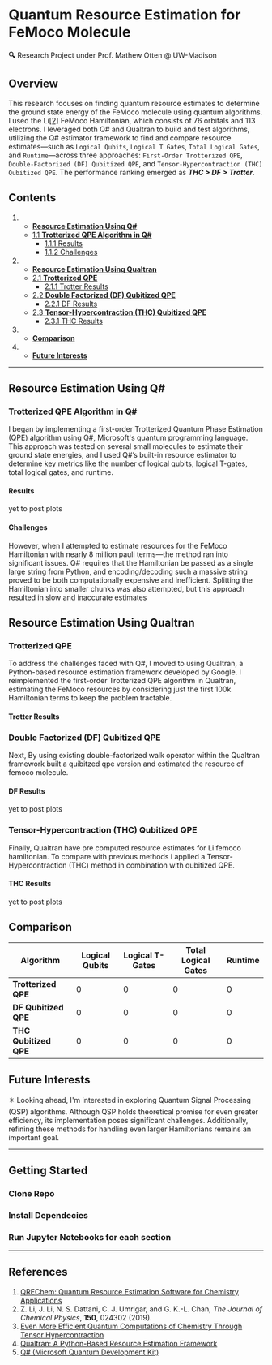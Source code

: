 # Quantum Resource Estimation for FeMoco Molecule
**🔍** Research Project under Prof. Mathew Otten @ UW-Madison

## Overview
This research focuses on finding quantum resource estimates to determine the ground state energy of the FeMoco molecule using quantum algorithms. I used the Li[[2]](#references) FeMoco Hamiltonian, which consists of 76 orbitals and 113 electrons. I leveraged both Q# and Qualtran to build and test algorithms, utilizing the Q# estimator framework to find and compare resource estimates—such as `Logical Qubits`, `Logical T Gates`, `Total Logical Gates`, and `Runtime`—across three approaches: `First-Order Trotterized QPE`, `Double-Factorized (DF) Qubitized QPE`, and `Tensor-Hypercontraction (THC) Qubitized QPE`. The performance ranking emerged as ***THC > DF > Trotter***.

## Contents
1. - [**Resource Estimation Using Q#**](#resource-estimation-using-q)
    - [1.1 **Trotterized QPE Algorithm in Q#**](#trotterized-qpe-algorithm-in-q)
        - [1.1.1 Results](#results)
        - [1.1.2 Challenges](#challenges)
2. - [**Resource Estimation Using Qualtran**](#resource-estimation-using-qualtran)
    - [2.1 **Trotterized QPE**](#trotterized-qpe)
        - [2.1.1 Trotter Results](#trotter-results)
    - [2.2 **Double Factorized (DF) Qubitized QPE**](#double-factorized-df-qubitized-qpe)
        - [2.2.1 DF Results](#df-results)
    - [2.3 **Tensor-Hypercontraction (THC) Qubitized QPE**](#tensor-hypercontraction-thc-qubitized-qpe)
        - [2.3.1 THC Results](#thc-results)
3. - [**Comparison**](#comparison)
4. - [**Future Interests**](#future-interests)

---

## Resource Estimation Using Q#

### Trotterized QPE Algorithm in Q#

I began by implementing a first-order Trotterized Quantum Phase Estimation (QPE) algorithm using Q#, Microsoft's quantum programming language. This approach was tested on several small molecules to estimate their ground state energies, and I used Q#’s built-in resource estimator to determine key metrics like the number of logical qubits, logical T-gates, total logical gates, and runtime.

#### Results
yet to post plots
#### Challenges
However, when I attempted to estimate resources for the FeMoco Hamiltonian with nearly 8 million pauli terms—the method ran into significant issues. Q# requires that the Hamiltonian be passed as a single large string from Python, and encoding/decoding such a massive string proved to be both computationally expensive and inefficient. Splitting the Hamiltonian into smaller chunks was also attempted, but this approach resulted in slow and inaccurate estimates
## Resource Estimation Using Qualtran

### Trotterized QPE
To address the challenges faced with Q#, I moved to using Qualtran, a Python-based resource estimation framework developed by Google. I reimplemented the first-order Trotterized QPE algorithm in Qualtran, estimating the FeMoco resources by considering just the first 100k Hamiltonian terms to keep the problem tractable.
#### Trotter Results

### Double Factorized (DF) Qubitized QPE
Next, By using existing double-factorized walk operator within the Qualtran framework built a quibitzed qpe version and estimated the resource of femoco molecule.    
#### DF Results
yet to post plots
### Tensor-Hypercontraction (THC) Qubitized QPE
Finally, Qualtran have pre computed resource estimates for Li femoco hamiltonian. To compare with previous methods i applied a Tensor-Hypercontraction (THC) method in combination with qubitized QPE. 
#### THC Results
yet to post plots
## Comparison

| Algorithm                | Logical Qubits | Logical T-Gates | Total Logical Gates | Runtime  |
|--------------------------|---------------|----------------|----------------------|----------|
| **Trotterized QPE**      | 0             | 0              | 0                    | 0        | 
| **DF Qubitized QPE**     | 0             | 0              | 0                    | 0        | 
| **THC Qubitized QPE**    | 0             | 0              | 0                    | 0        | 

## Future Interests
✴️ Looking ahead, I'm interested in exploring Quantum Signal Processing (QSP) algorithms. Although QSP holds theoretical promise for even greater efficiency, its implementation poses significant challenges. Additionally, refining these methods for handling even larger Hamiltonians remains an important goal.

---

## Getting Started
### Clone Repo
### Install Dependecies
### Run Jupyter Notebooks for each section
---
## References

1. [QREChem: Quantum Resource Estimation Software for Chemistry Applications](https://arxiv.org/abs/2404.16351)  
2. Z. Li, J. Li, N. S. Dattani, C. J. Umrigar, and G. K.-L. Chan, *The Journal of Chemical Physics*, **150**, 024302 (2019).  
3. [Even More Efficient Quantum Computations of Chemistry Through Tensor Hypercontraction](https://arxiv.org/abs/2011.03494)  
4. [Qualtran: A Python-Based Resource Estimation Framework](https://github.com/quantumlib/Qualtran)  
5. [Q# (Microsoft Quantum Development Kit)](https://github.com/microsoft/qsharp)  

